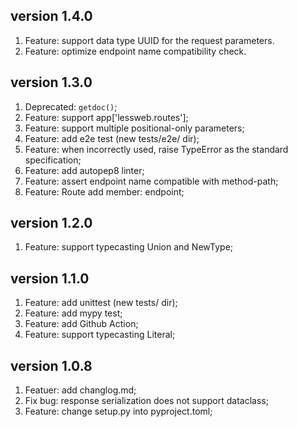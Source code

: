 ## version 1.4.0
1. Feature: support data type UUID for the request parameters.
2. Feature: optimize endpoint name compatibility check.

## version 1.3.0
1. Deprecated: `getdoc()`;
2. Feature: support app['lessweb.routes'];
3. Feature: support multiple positional-only parameters;
4. Feature: add e2e test (new tests/e2e/ dir);
5. Feature: when incorrectly used, raise TypeError as the standard specification;
6. Feature: add autopep8 linter;
7. Feature: assert endpoint name compatible with method-path;
8. Feature: Route add member: endpoint;

## version 1.2.0
1. Feature: support typecasting Union and NewType;

## version 1.1.0
1. Feature: add unittest (new tests/ dir);
2. Feature: add mypy test;
4. Feature: add Github Action;
3. Feature: support typecasting Literal;

## version 1.0.8

1. Featuer: add changlog.md;
2. Fix bug: response serialization does not support dataclass;
3. Feature: change setup.py into pyproject.toml;
